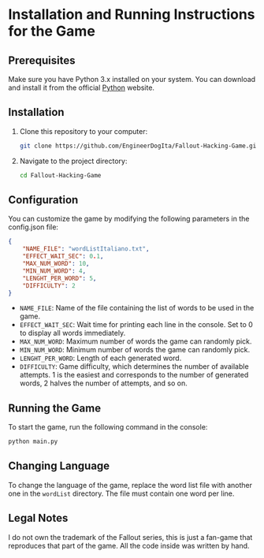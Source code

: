 # Installation and Running Instructions for the Game

## Prerequisites

Make sure you have Python 3.x installed on your system. You can download and install it from the official [Python](https://www.python.org/) website.

## Installation

1. Clone this repository to your computer:

    ```sh
    git clone https://github.com/EngineerDogIta/Fallout-Hacking-Game.git\
    ```

2. Navigate to the project directory:

    ```sh
    cd Fallout-Hacking-Game
    ```

## Configuration

You can customize the game by modifying the following parameters in the config.json file:

```json
{
    "NAME_FILE": "wordListItaliano.txt",
    "EFFECT_WAIT_SEC": 0.1,
    "MAX_NUM_WORD": 10,
    "MIN_NUM_WORD": 4,
    "LENGHT_PER_WORD": 5,
    "DIFFICULTY": 2
}
```

- `NAME_FILE`: Name of the file containing the list of words to be used in the game.
- `EFFECT_WAIT_SEC`: Wait time for printing each line in the console. Set to 0 to display all words immediately.
- `MAX_NUM_WORD`: Maximum number of words the game can randomly pick.
- `MIN_NUM_WORD`: Minimum number of words the game can randomly pick.
- `LENGHT_PER_WORD`: Length of each generated word.
- `DIFFICULTY`: Game difficulty, which determines the number of available attempts. 1 is the easiest and corresponds to the number of generated words, 2 halves the number of attempts, and so on.

## Running the Game

To start the game, run the following command in the console:

```sh
python main.py
```

## Changing Language

To change the language of the game, replace the word list file with another one in the `wordList` directory. The file must contain one word per line.

## Legal Notes

I do not own the trademark of the Fallout series, this is just a fan-game that reproduces that part of the game. All the code inside was written by hand.
